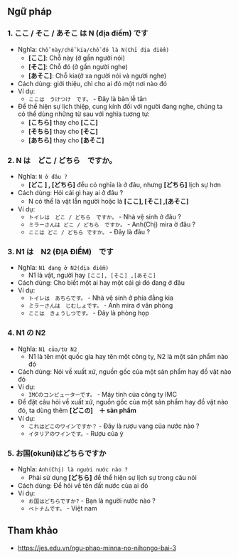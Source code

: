 ## Ngữ pháp

### 1. ここ / そこ / あそこ は N (địa điểm) です
* Nghĩa: `Chỗ này/chỗ kia/chỗ đó là N(Chỉ địa điểm)`
  * **[ここ]**: Chỗ này (ở gần người nói)
  * **[そこ]**: Chỗ đó (ở gần người nghe)
  * **[あそこ]**: Chỗ kia(ở xa người nói và người nghe)
* Cách dùng: giới thiệu, chỉ cho ai đó một nơi nào đó
* Ví dụ:
  * `ここは　うけつけ　です。` - Đây là bàn lễ tân
* Để  thể hiện sự lịch thiệp, cung kính đối với người đang nghe, chúng ta có thể dùng những từ sau với nghĩa tương tự:
  * **[こちら]** thay cho **[ここ]**
  * **[そちら]** thay cho **[そこ]**
  * **[あちら]** thay cho **[あそこ]**

### 2. N は　どこ / どちら　ですか。
* Nghĩa: `N ở đâu ?`
  * **[どこ ] , [どちら]** đều có nghĩa là ở đâu, nhưng **[どちら]** lịch sự hơn
* Cách dùng: Hỏi cái gì hay ai ở đâu ?
  * N có thể là vật lẫn người hoặc là **[ここ], [そこ] ,[あそこ]**
* Ví dụ:
  * `トイレは　どこ / どちら　ですか。` - Nhà vệ sinh ở đâu ?
  * `ミラーさんは どこ / どちら　ですか。` - Anh(Chị) mira ở đâu ?
  * `ここは どこ / どちら ですか。` - Đây là đâu ?

### 3. N1 は　N2 (ĐỊA ĐIỂM)　です
* Nghĩa: `N1 đang ở N2(địa điểm)`
  * N1 là vật, người hay `[ここ], [そこ] ,[あそこ]`
* Cách dùng: Cho biết một ai hay một cái gì đó đang ở đâu
* Ví dụ:
  * `トイレは　あちらです。` - Nhà vệ sinh ở phía đằng kia
  * `ミラーさんは　じむしょです。` - Anh mira ở văn phòng
  * `ここは　きょうしつです。` - Đây là phòng họp

### 4. N1 の N2
* Nghĩa: `N1 của/từ N2`
  * N1 là tên một quốc gia hay tên một công ty, N2 là một sản phẩm nào đó
* Cách dùng: Nói về xuất xứ, nguồn gốc của một sản phẩm hay đồ vật nào đó
* Ví dụ:
  * `IMCのコンピューターです。` - Máy tính của công ty IMC
* Để đặt câu hỏi về  xuất xứ, nguồn gốc của một sản phẩm hay đồ vật nào đó, ta dùng thêm **[どこの]　＋ sản phẩm**
* Ví dụ:
  * `これはどこのワインですか？` - Đây là rượu vang của nước nào ?
  * `イタリアのワインです。`- Rượu của ý

### 5. お国(okuni)はどちらですか
* Nghĩa: `Anh(Chị) là người nước nào ?`
  * Phải sử dụng **[どちら]** để thể hiện sự lịch sự trong câu nói
* Cách dùng: Để hỏi về tên đất nước của ai đó
* Ví dụ:
  * `お国はどちらですか?` - Bạn là người nước nào ?
  * `ベトナムです。` - Việt nam


## Tham khảo
* https://jes.edu.vn/ngu-phap-minna-no-nihongo-bai-3